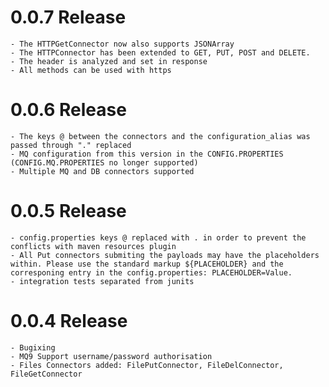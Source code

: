 # 0.0.7 Release
	- The HTTPGetConnector now also supports JSONArray
	- The HTTPConnector has been extended to GET, PUT, POST and DELETE.
	- The header is analyzed and set in response
	- All methods can be used with https
	
# 0.0.6 Release  
	- The keys @ between the connectors and the configuration_alias was passed through "." replaced
	- MQ configuration from this version in the CONFIG.PROPERTIES (CONFIG.MQ.PROPERTIES no longer supported)
	- Multiple MQ and DB connectors supported
	
# 0.0.5 Release   
	- config.properties keys @ replaced with . in order to prevent the conflicts with maven resources plugin
	- All Put connectors submiting the payloads may have the placeholders within. Please use the standard markup ${PLACEHOLDER} and the corresponing entry in the config.properties: PLACEHOLDER=Value.
	- integration tests separated from junits   

# 0.0.4 Release   
	- Bugixing
	- MQ9 Support username/password authorisation 
	- Files Connectors added: FilePutConnector, FileDelConnector, FileGetConnector
